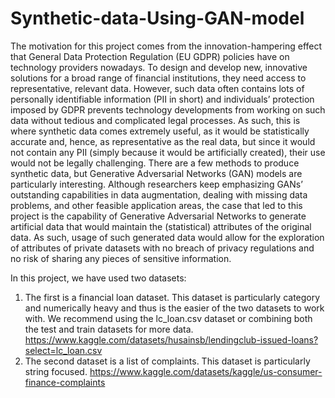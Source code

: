 # Synthetic-data-Using-GAN-model

The motivation for this project comes from the innovation-hampering effect that General Data Protection Regulation (EU GDPR) policies have on technology providers nowadays. To design and develop new, innovative solutions for a broad range of financial institutions, they need access to representative, relevant data. However, such data often contains lots of personally identifiable information (PII in short) and individuals’ protection imposed by GDPR prevents technology developments from working on such data without tedious and complicated legal processes. As such, this is where synthetic data comes extremely useful, as it would be statistically accurate and, hence, as representative as the real data, but since it would not contain any PII (simply because it would be artificially created), their use would not be legally challenging.
There are a few methods to produce synthetic data, but Generative Adversarial Networks (GAN) models are particularly interesting. Although researchers keep emphasizing GANs’ outstanding capabilities in data augmentation, dealing with missing data problems, and other feasible application areas, the case that led to this project is the capability of Generative Adversarial Networks to generate artificial data that would maintain the (statistical) attributes of the original data. As such, usage of such generated data would allow for the exploration of attributes of private datasets with no breach of privacy regulations and no risk of sharing any pieces of sensitive information.

In this project, we have used two datasets:
1. The first is a financial loan dataset. This dataset is particularly category and numerically heavy and thus is the easier of the two datasets to work with. We recommend using the lc_loan.csv dataset or combining both the test and train datasets for more data.
   https://www.kaggle.com/datasets/husainsb/lendingclub-issued-loans?select=lc_loan.csv
3. The second dataset is a list of complaints. This dataset is particularly string focused.
   https://www.kaggle.com/datasets/kaggle/us-consumer-finance-complaints
